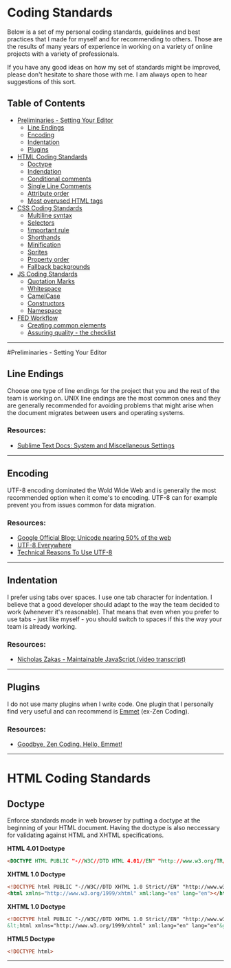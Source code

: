 # Coding Standards
Below is a set of my personal coding standards, guidelines and best practices that I made for myself and for recommending to others. Those are the results of many years of experience in working on a variety of online projects with a variety of professionals.

If you have any good ideas on how my set of standards might be improved, please don't hesitate to share those with me. I am always open to hear suggestions of this sort.

## Table of Contents
<ul>
	<li><a href="#preliminaries---setting-your-editor">Preliminaries - Setting Your Editor</a>
		<ul>
			<li><a href="#line-endings">Line Endings</a></li>
			<li><a href="#encoding">Encoding</a></li>
			<li><a href="#indentation">Indentation</a></li>
			<li><a href="#plugins">Plugins</a></li>
		</ul>
	</li>
	<li><a href="#html-coding-standards">HTML Coding Standards</a>
		<ul>
			<li><a href="#doctype">Doctype</a></li>
			<li><a href="#">Indendation</a></li>
			<li><a href="#">Conditional comments</a></li>
			<li><a href="#">Single Line Comments</a></li>
			<li><a href="#">Attribute order</a></li>
			<li><a href="#">Most overused HTML tags</a></li>
		</ul>
	</li>
	<li><a href="#css">CSS Coding Standards</a>
		<ul>
			<li><a href="#">Multiline syntax</a></li>
			<li><a href="#">Selectors</a></li>
			<li><a href="#">!important rule</a></li>
			<li><a href="#">Shorthands</a></li>
			<li><a href="#">Minification</a></li>
			<li><a href="#">Sprites</a></li>
			<li><a href="#">Property order</a></li>
			<li><a href="#">Fallback backgrounds</a></li>
		</ul>
	</li>
	<li><a href="#js">JS Coding Standards</a>
		<ul>
			<li><a href="#">Quotation Marks</a></li>
			<li><a href="#">Whitespace</a></li>
			<li><a href="#">CamelCase</a></li>
			<li><a href="#">Constructors</a></li>
			<li><a href="#">Namespace</a></li>
		</ul>
	</li>
	<li><a href="#workflow">FED Workflow</a>
		<ul>
			<li><a href="#">Creating common elements</a></li>
			<li><a href="#">Assuring quality - the checklist</a></li>
		</ul>
	</li>
</ul>

***

#Preliminaries - Setting Your Editor
## Line Endings
Choose one type of line endings for the project that you and the rest of the team is working on. UNIX line endings are the most common ones and they are generally recommended for avoiding problems that might arise when the document migrates between users and operating systems.

### Resources:
* <a target="_blank" href="http://docs.sublimetext.info/en/latest/reference/settings.html#system-and-miscellaneous-settings">Sublime Text Docs: System and Miscellaneous Settings</a>


***


## Encoding
UTF-8 encoding dominated the Wold Wide Web and is generally the most recommended option when it come's to encoding. UTF-8 can for example prevent you from issues common for data migration.

### Resources:
* <a target="_blank" href="http://googleblog.blogspot.com/2010/01/unicode-nearing-50-of-web.html">Google Official Blog: Unicode nearing 50% of the web</a>
* <a target="_blank" href="http://www.utf8everywhere.org/">UTF-8 Everywhere</a>
* <a target="_blank" href="http://annevankesteren.nl/2009/09/utf-8-reasons">Technical Reasons To Use UTF-8</a>


***


## Indentation
I prefer using tabs over spaces. I use one tab character for indentation. I believe that a good developer should adapt to the way the team decided to work (whenever it's reasonable). That means that even when you prefer to use tabs - just like myself - you should switch to spaces if this the way your team is already working.

### Resources:
* <a target="_blank" href="http://chimera.labs.oreilly.com/books/1234000001640/ch01.html#you_sho">Nicholas Zakas - Maintainable JavaScript (video transcript)</a>


***


## Plugins
I do not use many plugins when I write code. One plugin that I personally find very useful and can recommend is <a target="_blank" href="http://docs.emmet.io/">Emmet</a> (ex-Zen Coding).

### Resources:
* <a target="_blank" href="http://coding.smashingmagazine.com/2013/03/26/goodbye-zen-coding-hello-emmet/">Goodbye, Zen Coding. Hello, Emmet!</a>


***


# HTML Coding Standards
## Doctype
Enforce standards mode in web browser by putting a doctype at the beginning of your HTML document. Having the doctype is also neccessary for validating against HTML and XHTML specifications.

__HTML 4.01 Doctype__
```html
<DOCTYPE HTML PUBLIC "-//W3C//DTD HTML 4.01//EN" "http://www.w3.org/TR/html4/strict.dtd">
```

__XHTML 1.0 Doctype__
```html
<!DOCTYPE html PUBLIC "-//W3C//DTD XHTML 1.0 Strict//EN" "http://www.w3.org/TR/xhtml1/DTD/xhtml1-strict.dtd">
<html xmlns="http://www.w3.org/1999/xhtml" xml:lang="en" lang="en"></html>
```

__XHTML 1.0 Doctype__
```html
<!DOCTYPE html PUBLIC "-//W3C//DTD XHTML 1.0 Strict//EN" "http://www.w3.org/TR/xhtml1/DTD/xhtml1-strict.dtd">
&lt;html xmlns="http://www.w3.org/1999/xhtml" xml:lang="en" lang="en"&gt;
```

__HTML5 Doctype__
```html
<!DOCTYPE html>
```


***
